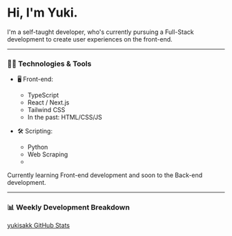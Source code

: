 # Hi, I'm Yuki.

I'm a self-taught developer, who's currently pursuing a Full-Stack development to create user experiences on the front-end.

---

### 🧑‍💻 Technologies & Tools

- 🖥️ Front-end:

  - TypeScript
  - React / Next.js
  - Tailwind CSS
  - In the past: HTML/CSS/JS

- 🛠 Scripting:

  - Python
  - Web Scraping
  - 
Currently learning Front-end development and soon to the Back-end development.

---

### 📊 Weekly Development Breakdown

[yukisakk GitHub Stats](https://github-readme-stats.vercel.app/api?username=yukisakk&count_private=true&theme=tokyonight)
